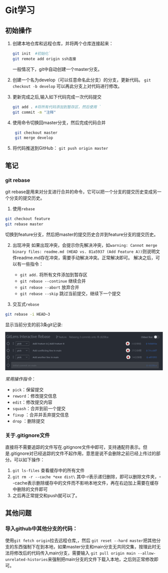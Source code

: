 # Git学习
## **初始操作**
1. 创建本地仓库和远程仓库，并将两个仓库连接起来：
   ```bash
   git init  #初始化`
   git remote add origin ssh连接
   ```
   一般情况下，git中自动创建一个master分支。
2. 创建一个名为develop（可以任意命名此分支）的分支，更新代码。
   `git checkout -b develop`
   可以再此分支上对代码进行修改。

4. 更新完成之后,输入如下代码完成一次代码提交
    ```bash
   git add . #将所有代码添加到暂存区，然后使用 `
   git commit -m "注释"
    ```
    
5. 使用命令切换回master分支，然后完成代码合并
   ```bash
    git checkout master
    git merge develop
   ```

6. 将代码推送到GitHub：
   `git push origin master`

## 笔记
### git rebase
git rebase是用来对分支进行合并的命令，它可以把一个分支的提交历史变成另一个分支的提交历史。

1. 使用`rebase`
```bash
git checkout feature
git rebase master
```
切换到feature分支，然后把master的提交历史合并到feature分支的提交历史。

2. 出现冲突
如果出现冲突，会提示你先解决冲突，如`warning: Cannot merge binary files: readme.md (HEAD vs. 81a5937 (Add Feature A))`则说明文件readme.md存在冲突，需要手动解决冲突。正常解决即可。
解决之后，可以有一些指令：
   - `git add.` 将所有文件添加到暂存区
   - `git rebase --continue` 继续合并
   - `git rebase --abort` 放弃合并
   - `git rebase --skip` 跳过当前提交，继续下一个提交

3. 交互式`rebase`
```bash
git rebase -i HEAD~3
```
显示当前分支的前3条git记录:

![](pic/2025-04-15-23-28-46.png)

*常用操作指令*：
   - `pick`：保留提交
   - `reword`：修改提交信息
   - `edit`：修改提交内容
   - `squash`：合并到前一个提交
   - `fixup` ：合并并丢弃提交信息
   - `drop` ：删除提交

### 关于.gitignore文件
直接将不需要追踪的文件写在.gitignore文件中即可，支持通配符表示。但是.gitignore对已经追踪的文件不起作用，意思是说不会删除之前已经上传过的部分。可以如下操作：
1. `git ls-files` 查看缓存中的所有文件
2. `git rm -r --cache *exe dist\` 其中-r表示递归删除，即可以删除文件夹，--cache表示删除缓存中的文件而不影响本地文件，再在右边加上需要在缓存中删除的文件即可
3. 之后再正常提交和push就可以了。

## 其他问题
### 导入github中其他分支的代码：
使用`git fetch origin`拉去远程仓库,，然后 `git reset --hard master`把其他分支的东西强制下在到本地，如果master分支和main分支无共同交集，按理此时无法将修改后的代码传入main分支，需要输入 `git pull origin main --allow-unrelated-histories`来强制把main分支的文件下载入本地，之后则正常修改即可。
